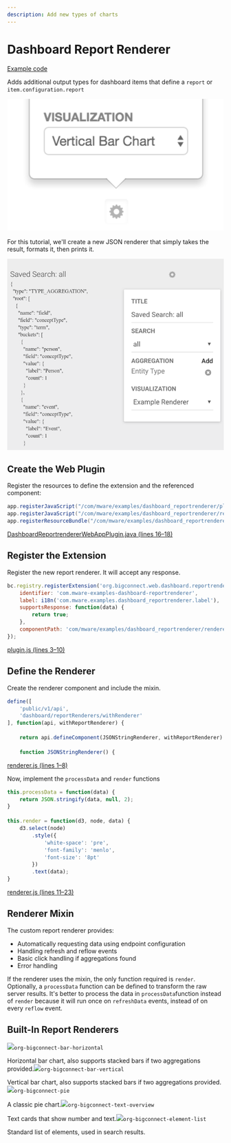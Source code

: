 ```yaml
---
description: Add new types of charts
---
```


# Dashboard Report Renderer

[Example code](https://github.com/mware-solutions/doc-examples/blob/master/extension-dashboard-reportrenderer)

Adds additional output types for dashboard items that define a `report` or `item.configuration.report`

![](../../../../.gitbook/assets/image%20%2827%29.png)

For this tutorial, we'll create a new JSON renderer that simply takes the result, formats it, then prints it.

![](../../../../.gitbook/assets/image%20%2810%29.png)

## Create the Web Plugin

Register the resources to define the extension and the referenced component:

```java
app.registerJavaScript("/com/mware/examples/dashboard_reportrenderer/plugin.js", true);
app.registerJavaScript("/com/mware/examples/dashboard_reportrenderer/renderer.js", false);
app.registerResourceBundle("/com/mware/examples/dashboard_reportrenderer/messages.properties");
```

[DashboardReportrendererWebAppPlugin.java \(lines 16–18\)](https://github.com/mware-solutions/doc-examples/blob/master/extension-dashboard-reportrenderer/src/main/java/com/mware/examples/dashboard_reportrenderer/DashboardReportrendererWebAppPlugin.java#L16-L18)

## Register the Extension

Register the new report renderer. It will accept any response.

```javascript
bc.registry.registerExtension('org.bigconnect.web.dashboard.reportrenderer', {
    identifier: 'com.mware-examples-dashboard-reportrenderer',
    label: i18n('com.mware.examples.dashboard_reportrenderer.label'),
    supportsResponse: function(data) {
        return true;
    },
    componentPath: 'com/mware/examples/dashboard_reportrenderer/renderer'
});
```

[plugin.js \(lines 3–10\)](https://github.com/mware-solutions/doc-examples/blob/master/extension-dashboard-reportrenderer/src/main/resources/com/mware/examples/dashboard_reportrenderer/plugin.js#L3-L10)

## Define the Renderer

Create the renderer component and include the mixin.

```javascript
define([
    'public/v1/api',
    'dashboard/reportRenderers/withRenderer'
], function(api, withReportRenderer) {

    return api.defineComponent(JSONStringRenderer, withReportRenderer)

    function JSONStringRenderer() {
```

[renderer.js \(lines 1–8\)](https://github.com/mware-solutions/doc-examples/blob/master/extension-dashboard-reportrenderer/src/main/resources/com/mware/examples/dashboard_reportrenderer/renderer.js#L1-L8)

Now, implement the `processData` and `render` functions

```javascript
this.processData = function(data) {
    return JSON.stringify(data, null, 2);
}

this.render = function(d3, node, data) {
    d3.select(node)
        .style({
            'white-space': 'pre',
            'font-family': 'menlo',
            'font-size': '8pt'
        })
        .text(data);
}
```

[renderer.js \(lines 11–23\)](https://github.com/mware-solutions/doc-examples/blob/master/extension-dashboard-reportrenderer/src/main/resources/com/mware/examples/dashboard_reportrenderer/renderer.js#L11-L23)

## Renderer Mixin

The custom report renderer provides:

* Automatically requesting data using endpoint configuration
* Handling refresh and reflow events
* Basic click handling if aggregations found
* Error handling

If the renderer uses the mixin, the only function required is `render`. Optionally, a `processData` function can be defined to transform the raw server results. It's better to process the data in `processData`function instead of `render` because it will run once on `refreshData` events, instead of on every `reflow` event.

## Built-In Report Renderers

![](http://localhost/extension-points/front-end/dashboard/renderer-bar-h.png)`org-bigconnect-bar-horizontal`

Horizontal bar chart, also supports stacked bars if two aggregations provided.![](http://localhost/extension-points/front-end/dashboard/renderer-bar-v.png)`org-bigconnect-bar-vertical`

Vertical bar chart, also supports stacked bars if two aggregations provided.![](http://localhost/extension-points/front-end/dashboard/renderer-pie.png)`org-bigconnect-pie`

A classic pie chart.![](http://localhost/extension-points/front-end/dashboard/renderer-text-overview.png)`org-bigconnect-text-overview`

Text cards that show number and text.![](http://localhost/extension-points/front-end/dashboard/renderer-element-list.png)`org-bigconnect-element-list`

Standard list of elements, used in search results.

